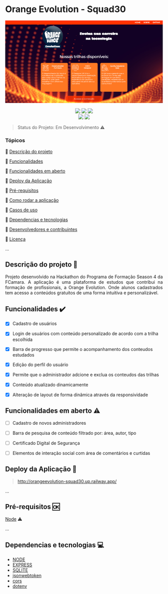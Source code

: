 <h1>Orange Evolution - Squad30</h1> 

<p align="center">
  <img src="./docs/projeto.png"/>
</p>

<p align="center">
  <img src="https://img.shields.io/badge/Node.js-43853D?style=for-the-badge&logo=node.js&logoColor=white"/>
  <img src="https://img.shields.io/badge/Express.js-404D59?style=for-the-badge"/>
  <img src="https://img.shields.io/badge/SQLite-07405E?style=for-the-badge&logo=sqlite&logoColor=white"/><br>
  <img src="http://img.shields.io/static/v1?label=License&message=MIT&color=green&style=for-the-badge"/>
  <img src="http://img.shields.io/static/v1?label=STATUS&message=EM%20DESENVOLVIMENTO&color=RED&style=for-the-badge"/>
</p>

> Status do Projeto:  Em Desenvolvimento :warning:

### Tópicos 

:small_blue_diamond: [Descrição do projeto](#descrição-do-projeto-page_with_curl)

:small_blue_diamond: [Funcionalidades](#funcionalidades-heavy_check_mark)

:small_blue_diamond: [Funcionalidades em aberto](#funcionalidades-em-aberto-warning)

:small_blue_diamond: [Deploy da Aplicação](#deploy-da-aplicação-dash)

:small_blue_diamond: [Pré-requisitos](#pré-requisitos-ok)

:small_blue_diamond: [Como rodar a aplicação](#como-rodar-a-aplicação-arrow_forward)

:small_blue_diamond: [Casos de uso](#casos-de-uso-arrow_forward)

:small_blue_diamond: [Dependencias e tecnologias](#dependencias-e-tecnologias-computer)

:small_blue_diamond: [Desenvolvedores e contribuintes](#desenvolvedores-e-contribuintes-octocat) 

:small_blue_diamond: [Licença](#licença-trophy)

... 

## Descrição do projeto :page_with_curl: 

<p align="justify">
  Projeto desenvolvido na Hackathon do Programa de Formação Season 4 da FCamara. A aplicação é uma plataforma de estudos que contribui na formação de profissionais, a Orange Evolution. Onde alunos cadastrados tem acesso a conteúdos gratuitos de uma forma intuitiva e personalizável. 
</p>

## Funcionalidades :heavy_check_mark:

- [X] Cadastro de usuários
- [X] Login de usuários com conteúdo personalizado de acordo com a trilha escolhida
- [X] Barra de progresso que permite o acompanhamento dos conteudos estudados 
- [X] Edição do perfil do usuário
- [X] Permite que o administrador adcione e exclua os conteudos das trilhas
- [X] Conteúdo atualizado dinamicamente
- [X] Alteração de layout de forma dinâmica através da responsividade


## Funcionalidades em aberto :warning:

- [ ] Cadastro de novos administradores
- [ ] Barra de pesquisa de conteúdo filtrado por: área, autor, tipo
- [ ] Certificado Digital de Segurança
- [ ] Elementos de interação social com área de comentários e curtidas


## Deploy da Aplicação :dash:

> http://orangeevolution-squad30.up.railway.app/

... 

## Pré-requisitos :ok:

[Node](https://nodejs.org/en/download/) :warning: 

...


## Dependencias e tecnologias :computer:

- [NODE](https://nodejs.org/en/)
- [EXPRESS](https://expressjs.com/pt-br/)
- [SQLITE](https://www.sqlite.org/index.html)
- [jsonwebtoken](https://www.npmjs.com/package/jsonwebtoken)
- [cors](https://www.npmjs.com/package/cors)
- [dotenv](https://www.npmjs.com/package/dotenv)

